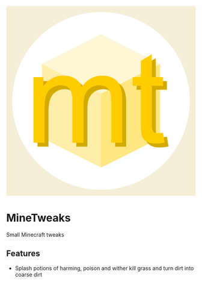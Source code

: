 ![MineTweaks logo](src/main/resources/logo.png)
# MineTweaks
Small Minecraft tweaks

## Features
- Splash potions of harming, poison and wither kill grass and turn dirt into coarse dirt
